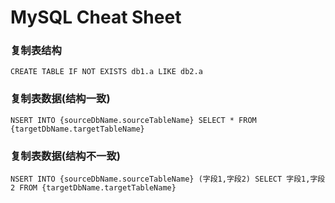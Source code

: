 # MySQL Cheat Sheet

### 复制表结构
```
CREATE TABLE IF NOT EXISTS db1.a LIKE db2.a
```

### 复制表数据(结构一致)
```
NSERT INTO {sourceDbName.sourceTableName} SELECT * FROM {targetDbName.targetTableName}
```

### 复制表数据(结构不一致)
```
NSERT INTO {sourceDbName.sourceTableName} (字段1,字段2) SELECT 字段1,字段2 FROM {targetDbName.targetTableName}
```

